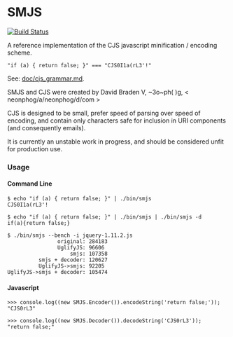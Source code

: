 # SMJS

[![Build Status](https://travis-ci.org/neonphog/smjs.svg?branch=master)](https://travis-ci.org/neonphog/smjs)

A reference implementation of the CJS javascript minification / encoding scheme.

```
"if (a) { return false; }" === "CJS0I1a(rL3'!"
```

See: [doc/cjs_grammar.md](doc/cjs_grammar.md).

SMJS and CJS were created by David Braden V, ~3o~ph( )g, < neonphog/a/neonphog/d/com >

CJS is designed to be small, prefer speed of parsing over speed of encoding, and contain only characters safe for inclusion in URI components (and consequently emails).

It is currently an unstable work in progress, and should be considered unfit for production use.

### Usage

#### Command Line

```
$ echo "if (a) { return false; }" | ./bin/smjs
CJS0I1a(rL3'!

$ echo "if (a) { return false; }" | ./bin/smjs | ./bin/smjs -d
if(a){return false;}

$ ./bin/smjs --bench -i jquery-1.11.2.js
                original: 284183
                UglifyJS: 96606
                    smjs: 107358
          smjs + decoder: 120627
          UglifyJS->smjs: 92205
UglifyJS->smjs + decoder: 105474
```

#### Javascript

```
>>> console.log((new SMJS.Encoder()).encodeString('return false;'));
"CJS0rL3"

>>> console.log((new SMJS.Decoder()).decodeString('CJS0rL3'));
"return false;"
```

